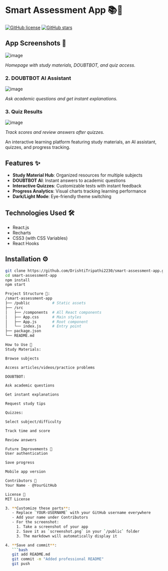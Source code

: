 # Smart Assessment App 📚🤖

[![GitHub license](https://img.shields.io/github/license/DrishtiTripathi2230/smart.assessment.app)](https://github.com/DrishtiTripathi2230/smart.assessment.app/blob/main/LICENSE)
[![GitHub stars](https://img.shields.io/github/stars/DrishtiTripathi2230/smart.assessment.app)](https://github.com/DrishtiTripathi2230/smart.assessment.app/stargazers)

## App Screenshots 📸
![image](https://github.com/user-attachments/assets/3a51b002-5e3c-45d7-b772-156bdbd83fa4)

*Homepage with study materials, DOUBTBOT, and quiz access.*  

### 2. DOUBTBOT AI Assistant  
![image](https://github.com/user-attachments/assets/d06540c7-13bb-4c44-b4ab-d9f5ca15c447)
 
*Ask academic questions and get instant explanations.*  

### 3. Quiz Results  
![image](https://github.com/user-attachments/assets/54705449-abf0-4af8-a42b-637d5c3d33d9)

*Track scores and review answers after quizzes.*  

An interactive learning platform featuring study materials, an AI assistant, quizzes, and progress tracking.

## Features ✨

- **Study Material Hub**: Organized resources for multiple subjects
- **DOUBTBOT AI**: Instant answers to academic questions
- **Interactive Quizzes**: Customizable tests with instant feedback
- **Progress Analytics**: Visual charts tracking learning performance
- **Dark/Light Mode**: Eye-friendly theme switching

## Technologies Used 🛠️

- React.js
- Recharts
- CSS3 (with CSS Variables)
- React Hooks

## Installation ⚙️

```bash
git clone https://github.com/DrishtiTripathi2230/smart-assessment-app.git
cd smart-assessment-app
npm install
npm start

Project Structure 📂:
/smart-assessment-app
├── /public          # Static assets
├── /src
│   ├── /components  # All React components
│   ├── App.css      # Main styles
│   ├── App.js       # Root component
│   └── index.js     # Entry point
├── package.json
└── README.md

How to Use 🚀
Study Materials:

Browse subjects

Access articles/videos/practice problems

DOUBTBOT:

Ask academic questions

Get instant explanations

Request study tips

Quizzes:

Select subject/difficulty

Track time and score

Review answers

Future Improvements 🔮
User authentication

Save progress

Mobile app version

Contributors 👥
Your Name - @YourGitHub

License 📜
MIT License

3. **Customize these parts**:
   - Replace `YOUR-USERNAME` with your GitHub username everywhere
   - Add your name under Contributors
   - For the screenshot:
     1. Take a screenshot of your app
     2. Save it as `screenshot.png` in your `/public` folder
     3. The markdown will automatically display it

4. **Save and commit**:
   ```bash
   git add README.md
   git commit -m "Added professional README"
   git push
